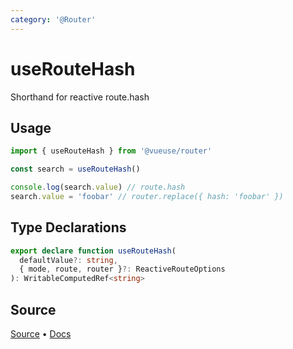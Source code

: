 ```yaml
---
category: '@Router'
---
```


# useRouteHash

Shorthand for reactive route.hash 

## Usage

```ts
import { useRouteHash } from '@vueuse/router'

const search = useRouteHash()

console.log(search.value) // route.hash
search.value = 'foobar' // router.replace({ hash: 'foobar' })
```


<!--FOOTER_STARTS-->
## Type Declarations

```typescript
export declare function useRouteHash(
  defaultValue?: string,
  { mode, route, router }?: ReactiveRouteOptions
): WritableComputedRef<string>
```

## Source

[Source](https://github.com/vueuse/vueuse/blob/main/packages/router/useRouteHash/index.ts) • [Docs](https://github.com/vueuse/vueuse/blob/main/packages/router/useRouteHash/index.md)


<!--FOOTER_ENDS-->
